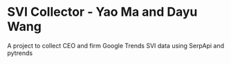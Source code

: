 # SVI Collector - Yao Ma and Dayu Wang
A project to collect CEO and firm Google Trends SVI data using SerpApi and pytrends
